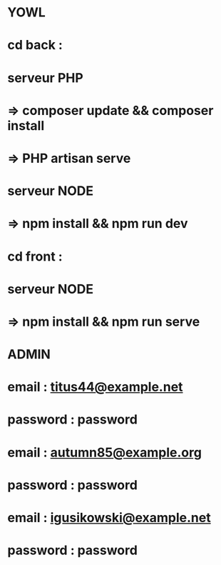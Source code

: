 # YOWL
#
# cd back : 
# serveur PHP 
# => composer update && composer install
# => PHP artisan serve
#              
# serveur NODE 
# => npm install && npm run dev
#
# cd front :
# serveur NODE 
# => npm install && npm run serve
#
#
# ADMIN
# email : titus44@example.net
# password : password
#
# email : autumn85@example.org
# password : password
#
# email : igusikowski@example.net
# password : password



